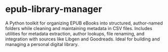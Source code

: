 # epub-library-manager
 A Python toolkit for organizing EPUB eBooks into structured, author-named folders while cleaning and maintaining metadata in CSV files. Includes utilities for metadata extraction, author lookups, file renaming, and integration with sources like Libgen and Goodreads. Ideal for building and managing a personal digital library.
